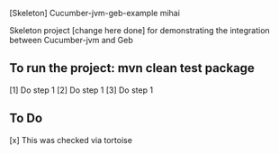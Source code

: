 [Skeleton]
Cucumber-jvm-geb-example mihai


Skeleton project [change here done] for demonstrating the integration between Cucumber-jvm and Geb

To run the project: mvn clean test package
----------------------------------------------
[1] Do step 1
[2] Do step 1
[3] Do step 1

To Do
----------------------------------------------

[x] This was checked
via tortoise
